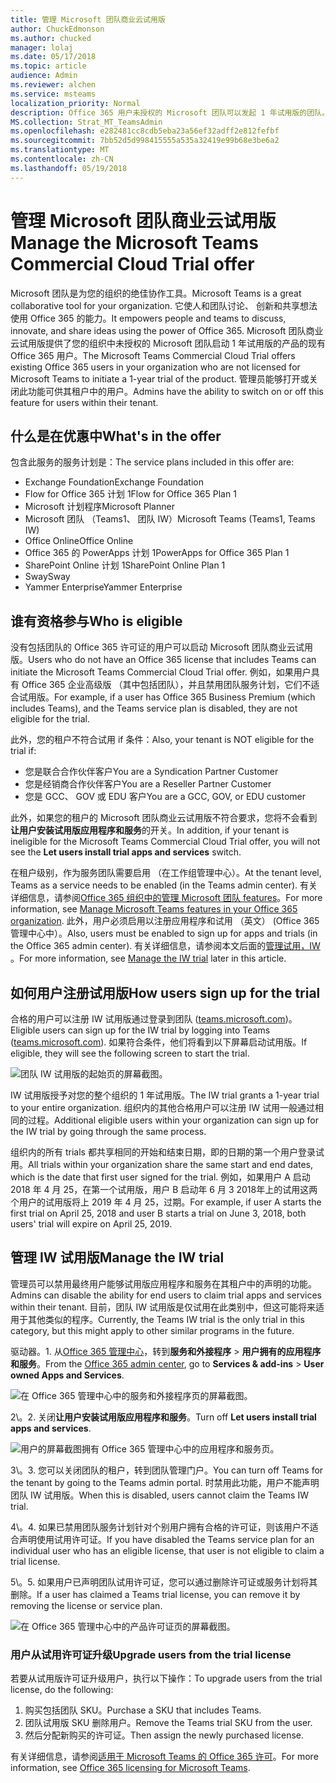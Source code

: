 ```yaml
---
title: 管理 Microsoft 团队商业云试用版
author: ChuckEdmonson
ms.author: chucked
manager: lolaj
ms.date: 05/17/2018
ms.topic: article
audience: Admin
ms.reviewer: alchen
ms.service: msteams
localization_priority: Normal
description: Office 365 用户未授权的 Microsoft 团队可以发起 1 年试用版的团队。
MS.collection: Strat_MT_TeamsAdmin
ms.openlocfilehash: e282481cc8cdb5eba23a56ef32adff2e812fefbf
ms.sourcegitcommit: 7bb52d5d998415555a535a32419e99b68e3be6a2
ms.translationtype: MT
ms.contentlocale: zh-CN
ms.lasthandoff: 05/19/2018
---
```

<a name="manage-the-microsoft-teams-commercial-cloud-trial-offer"></a><span data-ttu-id="99df4-103">管理 Microsoft 团队商业云试用版</span><span class="sxs-lookup"><span data-stu-id="99df4-103">Manage the Microsoft Teams Commercial Cloud Trial offer</span></span>
=======================================================

<span data-ttu-id="99df4-104">Microsoft 团队是为您的组织的绝佳协作工具。</span><span class="sxs-lookup"><span data-stu-id="99df4-104">Microsoft Teams is a great collaborative tool for your organization.</span></span> <span data-ttu-id="99df4-105">它使人和团队讨论、 创新和共享想法使用 Office 365 的能力。</span><span class="sxs-lookup"><span data-stu-id="99df4-105">It empowers people and teams to discuss, innovate, and share ideas using the power of Office 365.</span></span> <span data-ttu-id="99df4-106">Microsoft 团队商业云试用版提供了您的组织中未授权的 Microsoft 团队启动 1 年试用版的产品的现有 Office 365 用户。</span><span class="sxs-lookup"><span data-stu-id="99df4-106">The Microsoft Teams Commercial Cloud Trial offers existing Office 365 users in your organization who are not licensed for Microsoft Teams to initiate a 1-year trial of the product.</span></span> <span data-ttu-id="99df4-107">管理员能够打开或关闭此功能可供其租户中的用户。</span><span class="sxs-lookup"><span data-stu-id="99df4-107">Admins have the ability to switch on or off this feature for users within their tenant.</span></span>

## <a name="whats-in-the-offer"></a><span data-ttu-id="99df4-108">什么是在优惠中</span><span class="sxs-lookup"><span data-stu-id="99df4-108">What's in the offer</span></span>

<span data-ttu-id="99df4-109">包含此服务的服务计划是：</span><span class="sxs-lookup"><span data-stu-id="99df4-109">The service plans included in this offer are:</span></span>

- <span data-ttu-id="99df4-110">Exchange Foundation</span><span class="sxs-lookup"><span data-stu-id="99df4-110">Exchange Foundation</span></span>
- <span data-ttu-id="99df4-111">Flow for Office 365 计划 1</span><span class="sxs-lookup"><span data-stu-id="99df4-111">Flow for Office 365 Plan 1</span></span>
- <span data-ttu-id="99df4-112">Microsoft 计划程序</span><span class="sxs-lookup"><span data-stu-id="99df4-112">Microsoft Planner</span></span>
- <span data-ttu-id="99df4-113">Microsoft 团队 （Teams1、 团队 IW）</span><span class="sxs-lookup"><span data-stu-id="99df4-113">Microsoft Teams (Teams1, Teams IW)</span></span>
- <span data-ttu-id="99df4-114">Office Online</span><span class="sxs-lookup"><span data-stu-id="99df4-114">Office Online</span></span>
- <span data-ttu-id="99df4-115">Office 365 的 PowerApps 计划 1</span><span class="sxs-lookup"><span data-stu-id="99df4-115">PowerApps for Office 365 Plan 1</span></span>
- <span data-ttu-id="99df4-116">SharePoint Online 计划 1</span><span class="sxs-lookup"><span data-stu-id="99df4-116">SharePoint Online Plan 1</span></span>
- <span data-ttu-id="99df4-117">Sway</span><span class="sxs-lookup"><span data-stu-id="99df4-117">Sway</span></span>
- <span data-ttu-id="99df4-118">Yammer Enterprise</span><span class="sxs-lookup"><span data-stu-id="99df4-118">Yammer Enterprise</span></span>

## <a name="who-is-eligible"></a><span data-ttu-id="99df4-119">谁有资格参与</span><span class="sxs-lookup"><span data-stu-id="99df4-119">Who is eligible</span></span>

<span data-ttu-id="99df4-120">没有包括团队的 Office 365 许可证的用户可以启动 Microsoft 团队商业云试用版。</span><span class="sxs-lookup"><span data-stu-id="99df4-120">Users who do not have an Office 365 license that includes Teams can initiate the Microsoft Teams Commercial Cloud Trial offer.</span></span> <span data-ttu-id="99df4-121">例如，如果用户具有 Office 365 企业高级版 （其中包括团队），并且禁用团队服务计划，它们不适合试用版。</span><span class="sxs-lookup"><span data-stu-id="99df4-121">For example, if a user has Office 365 Business Premium (which includes Teams), and the Teams service plan is disabled, they are not eligible for the trial.</span></span>

<span data-ttu-id="99df4-122">此外，您的租户不符合试用 if 条件：</span><span class="sxs-lookup"><span data-stu-id="99df4-122">Also, your tenant is NOT eligible for the trial if:</span></span> 
- <span data-ttu-id="99df4-123">您是联合合作伙伴客户</span><span class="sxs-lookup"><span data-stu-id="99df4-123">You are a Syndication Partner Customer</span></span>
- <span data-ttu-id="99df4-124">您是经销商合作伙伴客户</span><span class="sxs-lookup"><span data-stu-id="99df4-124">You are a Reseller Partner Customer</span></span>
- <span data-ttu-id="99df4-125">您是 GCC、 GOV 或 EDU 客户</span><span class="sxs-lookup"><span data-stu-id="99df4-125">You are a GCC, GOV, or EDU customer</span></span>

<span data-ttu-id="99df4-126">此外，如果您的租户的 Microsoft 团队商业云试用版不符合要求，您将不会看到**让用户安装试用版应用程序和服务**的开关。</span><span class="sxs-lookup"><span data-stu-id="99df4-126">In addition, if your tenant is ineligible for the Microsoft Teams Commercial Cloud Trial offer, you will not see the **Let users install trial apps and services** switch.</span></span>

<span data-ttu-id="99df4-127">在租户级别，作为服务团队需要启用 （在工作组管理中心）。</span><span class="sxs-lookup"><span data-stu-id="99df4-127">At the tenant level, Teams as a service needs to be enabled (in the Teams admin center).</span></span> <span data-ttu-id="99df4-128">有关详细信息，请参阅[Office 365 组织中的管理 Microsoft 团队 features](enable-features-office-365.md)。</span><span class="sxs-lookup"><span data-stu-id="99df4-128">For more information, see [Manage Microsoft Teams features in your Office 365 organization](enable-features-office-365.md).</span></span> <span data-ttu-id="99df4-129">此外，用户必须启用以注册应用程序和试用 （英文） (Office 365 管理中心中）。</span><span class="sxs-lookup"><span data-stu-id="99df4-129">Also, users must be enabled to sign up for apps and trials (in the Office 365 admin center).</span></span> <span data-ttu-id="99df4-130">有关详细信息，请参阅本文后面的[管理试用，IW](#manage-the-iw-trial) 。</span><span class="sxs-lookup"><span data-stu-id="99df4-130">For more information, see [Manage the IW trial](#manage-the-iw-trial) later in this article.</span></span>

## <a name="how-users-sign-up-for-the-trial"></a><span data-ttu-id="99df4-131">如何用户注册试用版</span><span class="sxs-lookup"><span data-stu-id="99df4-131">How users sign up for the trial</span></span>

<span data-ttu-id="99df4-132">合格的用户可以注册 IW 试用版通过登录到团队 ([teams.microsoft.com](https://teams.microsoft.com))。</span><span class="sxs-lookup"><span data-stu-id="99df4-132">Eligible users can sign up for the IW trial by logging into Teams ([teams.microsoft.com](https://teams.microsoft.com)).</span></span> <span data-ttu-id="99df4-133">如果符合条件，他们将看到以下屏幕启动试用版。</span><span class="sxs-lookup"><span data-stu-id="99df4-133">If eligible, they will see the following screen to start the trial.</span></span> 

![团队 IW 试用版的起始页的屏幕截图。](media/iw-trial-start-screen.png)

<span data-ttu-id="99df4-135">IW 试用版授予对您的整个组织的 1 年试用版。</span><span class="sxs-lookup"><span data-stu-id="99df4-135">The IW trial grants a 1-year trial to your entire organization.</span></span> <span data-ttu-id="99df4-136">组织内的其他合格用户可以注册 IW 试用一般通过相同的过程。</span><span class="sxs-lookup"><span data-stu-id="99df4-136">Additional eligible users within your organization can sign up for the IW trial by going through the same process.</span></span>
 
<span data-ttu-id="99df4-137">组织内的所有 trials 都共享相同的开始和结束日期，即的日期的第一个用户登录试用。</span><span class="sxs-lookup"><span data-stu-id="99df4-137">All trials within your organization share the same start and end dates, which is the date that first user signed for the trial.</span></span> <span data-ttu-id="99df4-138">例如，如果用户 A 启动 2018 年 4 月 25，在第一个试用版，用户 B 启动年 6 月 3 2018年上的试用这两个用户的试用版将上 2019 年 4 月 25，过期。</span><span class="sxs-lookup"><span data-stu-id="99df4-138">For example, if user A starts the first trial on April 25, 2018 and user B starts a trial on June 3, 2018, both users' trial will expire on April 25, 2019.</span></span>

## <a name="manage-the-iw-trial"></a><span data-ttu-id="99df4-139">管理 IW 试用版</span><span class="sxs-lookup"><span data-stu-id="99df4-139">Manage the IW trial</span></span>

<span data-ttu-id="99df4-140">管理员可以禁用最终用户能够试用版应用程序和服务在其租户中的声明的功能。</span><span class="sxs-lookup"><span data-stu-id="99df4-140">Admins can disable the ability for end users to claim trial apps and services within their tenant.</span></span> <span data-ttu-id="99df4-141">目前，团队 IW 试用版是仅试用在此类别中，但这可能将来适用于其他类似的程序。</span><span class="sxs-lookup"><span data-stu-id="99df4-141">Currently, the Teams IW trial is the only trial in this category, but this might apply to other similar programs in the future.</span></span> 

<span data-ttu-id="99df4-142">驱动器。</span><span class="sxs-lookup"><span data-stu-id="99df4-142">1\.</span></span> <span data-ttu-id="99df4-143">从[Office 365 管理中心](https://portal.office.com/adminportal/home)，转到**服务和外接程序** > **用户拥有的应用程序和服务**。</span><span class="sxs-lookup"><span data-stu-id="99df4-143">From the [Office 365 admin center](https://portal.office.com/adminportal/home), go to **Services & add-ins** > **User owned Apps and Services**.</span></span>

![在 Office 365 管理中心中的服务和外接程序页的屏幕截图。](media/iw-trial-enable-1.png)

<span data-ttu-id="99df4-145">2\。</span><span class="sxs-lookup"><span data-stu-id="99df4-145">2\.</span></span> <span data-ttu-id="99df4-146">关闭**让用户安装试用版应用程序和服务**。</span><span class="sxs-lookup"><span data-stu-id="99df4-146">Turn off **Let users install trial apps and services**.</span></span>

![用户的屏幕截图拥有 Office 365 管理中心中的应用程序和服务页。](media/iw-trial-enable-2.png)

<span data-ttu-id="99df4-148">3\。</span><span class="sxs-lookup"><span data-stu-id="99df4-148">3\.</span></span> <span data-ttu-id="99df4-149">您可以关闭团队的租户，转到团队管理门户。</span><span class="sxs-lookup"><span data-stu-id="99df4-149">You can turn off Teams for the tenant by going to the Teams admin portal.</span></span> <span data-ttu-id="99df4-150">时禁用此功能，用户不能声明团队 IW 试用版。</span><span class="sxs-lookup"><span data-stu-id="99df4-150">When this is disabled, users cannot claim the Teams IW trial.</span></span>

<span data-ttu-id="99df4-151">4\。</span><span class="sxs-lookup"><span data-stu-id="99df4-151">4\.</span></span> <span data-ttu-id="99df4-152">如果已禁用团队服务计划针对个别用户拥有合格的许可证，则该用户不适合声明使用试用许可证。</span><span class="sxs-lookup"><span data-stu-id="99df4-152">If you have disabled the Teams service plan for an individual user who has an eligible license, that user is not eligible to claim a trial license.</span></span>

<span data-ttu-id="99df4-153">5\。</span><span class="sxs-lookup"><span data-stu-id="99df4-153">5\.</span></span> <span data-ttu-id="99df4-154">如果用户已声明团队试用许可证，您可以通过删除许可证或服务计划将其删除。</span><span class="sxs-lookup"><span data-stu-id="99df4-154">If a user has claimed a Teams trial license, you can remove it by removing the license or service plan.</span></span> 

![在 Office 365 管理中心中的产品许可证页的屏幕截图。](media/iw-trial-enable-3.png)

### <a name="upgrade-users-from-the-trial-license"></a><span data-ttu-id="99df4-156">用户从试用许可证升级</span><span class="sxs-lookup"><span data-stu-id="99df4-156">Upgrade users from the trial license</span></span>

<span data-ttu-id="99df4-157">若要从试用版许可证升级用户，执行以下操作：</span><span class="sxs-lookup"><span data-stu-id="99df4-157">To upgrade users from the trial license, do the following:</span></span>

1. <span data-ttu-id="99df4-158">购买包括团队 SKU。</span><span class="sxs-lookup"><span data-stu-id="99df4-158">Purchase a SKU that includes Teams.</span></span>
2. <span data-ttu-id="99df4-159">团队试用版 SKU 删除用户。</span><span class="sxs-lookup"><span data-stu-id="99df4-159">Remove the Teams trial SKU from the user.</span></span>
3. <span data-ttu-id="99df4-160">然后分配新购买的许可证。</span><span class="sxs-lookup"><span data-stu-id="99df4-160">Then assign the newly purchased license.</span></span>

<span data-ttu-id="99df4-161">有关详细信息，请参阅[适用于 Microsoft Teams 的 Office 365 许可](Office-365-licensing.md)。</span><span class="sxs-lookup"><span data-stu-id="99df4-161">For more information, see [Office 365 licensing for Microsoft Teams](Office-365-licensing.md).</span></span>